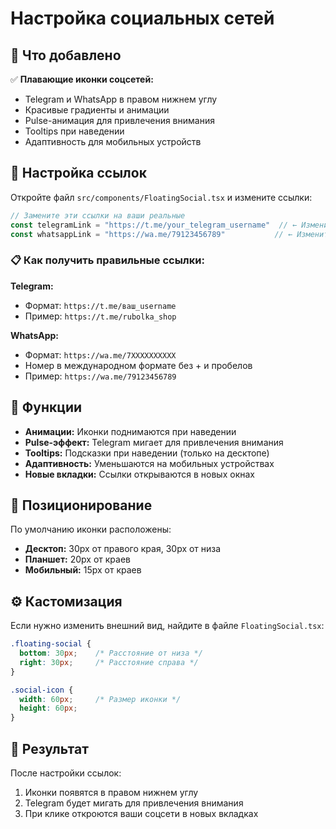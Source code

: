 # Настройка социальных сетей

## 🎯 Что добавлено

✅ **Плавающие иконки соцсетей:**
- Telegram и WhatsApp в правом нижнем углу
- Красивые градиенты и анимации
- Pulse-анимация для привлечения внимания
- Tooltips при наведении
- Адаптивность для мобильных устройств

## 📱 Настройка ссылок

Откройте файл `src/components/FloatingSocial.tsx` и измените ссылки:

```typescript
// Замените эти ссылки на ваши реальные
const telegramLink = "https://t.me/your_telegram_username"  // ← Измените на ваш Telegram
const whatsappLink = "https://wa.me/79123456789"           // ← Измените на ваш WhatsApp
```

### 📋 Как получить правильные ссылки:

**Telegram:**
- Формат: `https://t.me/ваш_username`
- Пример: `https://t.me/rubolka_shop`

**WhatsApp:**
- Формат: `https://wa.me/7XXXXXXXXXX`
- Номер в международном формате без + и пробелов
- Пример: `https://wa.me/79123456789`

## 🎨 Функции

- **Анимации:** Иконки поднимаются при наведении
- **Pulse-эффект:** Telegram мигает для привлечения внимания
- **Tooltips:** Подсказки при наведении (только на десктопе)
- **Адаптивность:** Уменьшаются на мобильных устройствах
- **Новые вкладки:** Ссылки открываются в новых окнах

## 📍 Позиционирование

По умолчанию иконки расположены:
- **Десктоп:** 30px от правого края, 30px от низа
- **Планшет:** 20px от краев
- **Мобильный:** 15px от краев

## ⚙️ Кастомизация

Если нужно изменить внешний вид, найдите в файле `FloatingSocial.tsx`:

```css
.floating-social {
  bottom: 30px;    /* Расстояние от низа */
  right: 30px;     /* Расстояние справа */
}

.social-icon {
  width: 60px;     /* Размер иконки */
  height: 60px;
}
```

## 🚀 Результат

После настройки ссылок:
1. Иконки появятся в правом нижнем углу
2. Telegram будет мигать для привлечения внимания
3. При клике откроются ваши соцсети в новых вкладках 